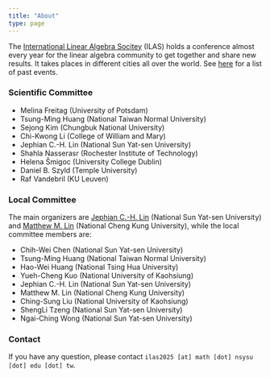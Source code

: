 ```yaml
---
title: "About"
type: page
---
```


The [International Linear Algebra Socitey](https://ilasic.org/) (ILAS)
holds a conference almost every year for the linear algebra community
to get together and share new results.  It takes places in different
cities all over the world.  See
[here](https://ilasic.org/conferences/) for a list of past events.


### Scientific Committee

- Melina Freitag (University of Potsdam)
- Tsung-Ming Huang (National Taiwan Normal University)
- Sejong Kim (Chungbuk National University)
- Chi-Kwong Li (College of William and Mary)
- Jephian C.-H. Lin (National Sun Yat-sen University)
- Shahla Nasserasr (Rochester Institute of Technology)
- Helena Šmigoc (University College Dublin)
- Daniel B. Szyld (Temple University)
- Raf Vandebril (KU Leuven)


### Local Committee

The main organizers are [Jephian
C.-H. Lin](https://jephianlin.github.io/) (National Sun Yat-sen
University) and [Matthew
M. Lin](https://sites.google.com/view/mattmlin/home) (National Cheng
Kung University), while the local committee members are:

- Chih-Wei Chen (National Sun Yat-sen University)
- Tsung-Ming Huang (National Taiwan Normal University)
- Hao-Wei Huang (National Tsing Hua University)
- Yueh-Cheng Kuo (National University of Kaohsiung)
- Jephian C.-H. Lin (National Sun Yat-sen University)
- Matthew M. Lin (National Cheng Kung University)
- Ching-Sung Liu (National University of Kaohsiung)
- ShengLi Tzeng (National Sun Yat-sen University)
- Ngai-Ching Wong (National Sun Yat-sen University)

### Contact

If you have any question, please contact `ilas2025 [at] math [dot]
nsysu [dot] edu [dot] tw`.

